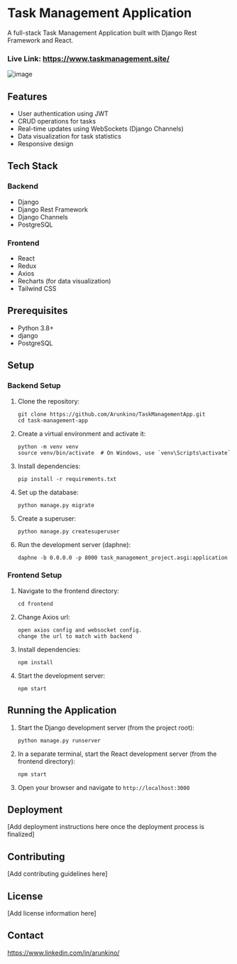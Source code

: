# Task Management Application

A full-stack Task Management Application built with Django Rest Framework and React.

### Live Link: https://www.taskmanagement.site/

![image](https://github.com/user-attachments/assets/d74fe124-8bd1-4804-b518-2a90d36a1ece)


## Features

- User authentication using JWT
- CRUD operations for tasks
- Real-time updates using WebSockets (Django Channels)
- Data visualization for task statistics
- Responsive design

## Tech Stack

### Backend
- Django
- Django Rest Framework
- Django Channels
- PostgreSQL


### Frontend
- React
- Redux
- Axios
- Recharts (for data visualization)
- Tailwind CSS

## Prerequisites

- Python 3.8+
- django
- PostgreSQL


## Setup

### Backend Setup

1. Clone the repository:
   ```
   git clone https://github.com/Arunkino/TaskManagementApp.git
   cd task-management-app
   ```

2. Create a virtual environment and activate it:
   ```
   python -m venv venv
   source venv/bin/activate  # On Windows, use `venv\Scripts\activate`
   ```

3. Install dependencies:
   ```
   pip install -r requirements.txt
   ```

4. Set up the database:
   ```
   python manage.py migrate
   ```

5. Create a superuser:
   ```
   python manage.py createsuperuser
   ```

6. Run the development server (daphne):
   ```
   daphne -b 0.0.0.0 -p 8000 task_management_project.asgi:application
   ```

### Frontend Setup

1. Navigate to the frontend directory:
   ```
   cd frontend
   ```
2. Change Axios url:
   ```
   open axios config and websocket config.
   change the url to match with backend
   ```
3. Install dependencies:
   ```
   npm install
   ```

4. Start the development server:
   ```
   npm start
   ```

## Running the Application

1. Start the Django development server (from the project root):
   ```
   python manage.py runserver
   ```

2. In a separate terminal, start the React development server (from the frontend directory):
   ```
   npm start
   ```

3. Open your browser and navigate to `http://localhost:3000`

## Deployment

[Add deployment instructions here once the deployment process is finalized]

## Contributing

[Add contributing guidelines here]

## License

[Add license information here]

## Contact
https://www.linkedin.com/in/arunkino/

